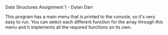 Data Structures Assignment 1 - Dylan Darr


This program has a main menu that is printed to the console, so it's very easy to run. You can select each different function for the array through this menu and it implements all the required functions on its own.
